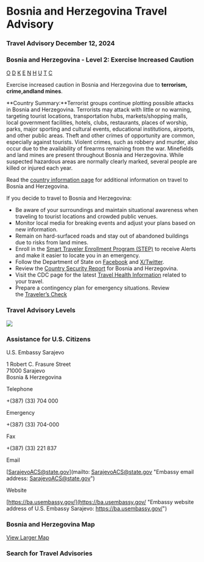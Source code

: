 # Bosnia and Herzegovina Travel Advisory

### Travel Advisory December 12, 2024

### Bosnia and Herzegovina - Level 2: Exercise Increased Caution

[O](javascript:void(0); "Tool Tip: Other")
[D](javascript:void(0); "Tool Tip: Wrongful Detention")
[K](javascript:void(0); "Tool Tip: Kidnap and Hostage")
[E](javascript:void(0); "Tool Tip: Event")
[N](javascript:void(0); "Tool Tip: Disaster")
[H](javascript:void(0); "Tool Tip: Health")
[U](javascript:void(0); "Tool Tip: Civil Unrest")
[T](javascript:void(0); "Tool Tip: Terrorism")
[C](javascript:void(0); "Tool Tip: Crimes")

Exercise increased caution in Bosnia and Herzegovina due to **terrorism, crime,**and**land mines**.

**Country Summary:**Terrorist groups continue plotting possible attacks in Bosnia and Herzegovina. Terrorists may attack with little or no warning, targeting tourist locations, transportation hubs, markets/shopping malls, local government facilities, hotels, clubs, restaurants, places of worship, parks, major sporting and cultural events, educational institutions, airports, and other public areas. Theft and other crimes of opportunity are common, especially against tourists. Violent crimes, such as robbery and murder, also occur due to the availability of firearms remaining from the war. Minefields and land mines are present throughout Bosnia and Herzegovina. While suspected hazardous areas are normally clearly marked, several people are killed or injured each year.

Read the [country information page](https://travel.state.gov/content/travel/en/international-travel/International-Travel-Country-Information-Pages/BosniaandHerzegovina.html) for additional information on travel to Bosnia and Herzegovina.

If you decide to travel to Bosnia and Herzegovina:

* Be aware of your surroundings and maintain situational awareness when traveling to tourist locations and crowded public venues.
* Monitor local media for breaking events and adjust your plans based on new information.
* Remain on hard-surfaced roads and stay out of abandoned buildings due to risks from land mines.
* Enroll in the [Smart Traveler Enrollment Program (STEP)](https://step.state.gov/step/) to receive Alerts and make it easier to locate you in an emergency.
* Follow the Department of State on [Facebook](https://www.facebook.com/travelgov/) and [X/Twitter](https://x.com/travelgov).
* Review the [Country Security Report](https://www.osac.gov/Country/BosniaHerzegovina/Detail) for Bosnia and Herzegovina.
* Visit the CDC page for the latest [Travel Health Information](https://wwwnc.cdc.gov/travel/notices) related to your travel.
* Prepare a contingency plan for emergency situations. Review the [Traveler’s Check](https://travel.state.gov/content/travel/en/international-travel/before-you-go/travelers-checklist.html)

### Travel Advisory Levels

[![](/content/dam/NEWTravelAssets/images/travel-levelv1.svg)](/content/travel/en/international-travel/before-you-go/about-our-new-products.html "Travel Advisory Levels")

### Assistance for U.S. Citizens

U.S. Embassy Sarajevo

1 Robert C. Frasure Street  
71000 Sarajevo  
Bosnia & Herzegovina

Telephone

+(387) (33) 704 000

Emergency

+(387) (33) 704-000

Fax

+(387) (33) 221 837

Email

[SarajevoACS@state.gov](mailto: SarajevoACS@state.gov "Embassy email address: SarajevoACS@state.gov")

Website

[https://ba.usembassy.gov/](https://ba.usembassy.gov/ "Embassy website address of U.S. Embassy Sarajevo: https://ba.usembassy.gov/")

### Bosnia and Herzegovina Map

[View Larger Map](https://travelmaps.state.gov/TSGMap/?extent=12.514055696,42.241127479,23.152600304,46.23700296 "Map of Bosnia and Herzegovina")



### Search for Travel Advisories
